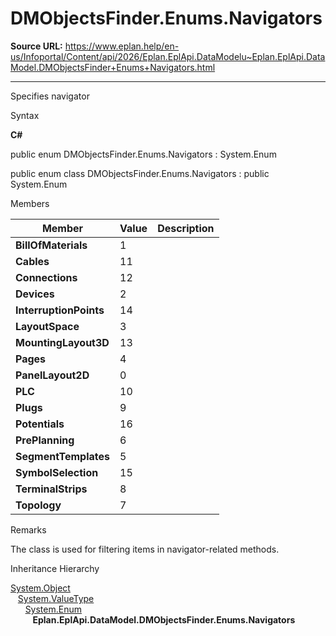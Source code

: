 # DMObjectsFinder.Enums.Navigators

**Source URL:** https://www.eplan.help/en-us/Infoportal/Content/api/2026/Eplan.EplApi.DataModelu~Eplan.EplApi.DataModel.DMObjectsFinder+Enums+Navigators.html

---

Specifies navigator

Syntax

**C#**



public enum DMObjectsFinder.Enums.Navigators : System.Enum

public enum class DMObjectsFinder.Enums.Navigators : public System.Enum


Members

| Member | Value | Description |
| --- | --- | --- |
| **BillOfMaterials** | 1 |  |
| **Cables** | 11 |  |
| **Connections** | 12 |  |
| **Devices** | 2 |  |
| **InterruptionPoints** | 14 |  |
| **LayoutSpace** | 3 |  |
| **MountingLayout3D** | 13 |  |
| **Pages** | 4 |  |
| **PanelLayout2D** | 0 |  |
| **PLC** | 10 |  |
| **Plugs** | 9 |  |
| **Potentials** | 16 |  |
| **PrePlanning** | 6 |  |
| **SegmentTemplates** | 5 |  |
| **SymbolSelection** | 15 |  |
| **TerminalStrips** | 8 |  |
| **Topology** | 7 |  |

Remarks

The class is used for filtering items in navigator-related methods.

Inheritance Hierarchy

[System.Object](#)  
   [System.ValueType](#)  
      [System.Enum](#)  
         **Eplan.EplApi.DataModel.DMObjectsFinder.Enums.Navigators**
